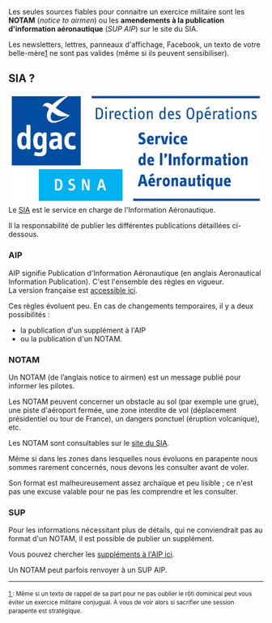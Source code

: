 [comment]: # (S114V)
[comment]: # (Comment est annoncé un exercice militaire ?)

Les seules sources fiables pour connaitre un exercice militaire sont les **NOTAM** (*notice to airmen*) ou les **amendements à la publication d'information aéronautique** (*SUP AIP*) sur le site du SIA.

Les newsletters, lettres, panneaux d'affichage, Facebook, un texto de votre belle-mère[1] ne sont pas valides (même si ils peuvent sensibiliser).


## SIA ?

![](sia.jpg)
Le [SIA](https://www.sia.aviation-civile.gouv.fr) est le service en charge de l'Information Aéronautique.

Il la responsabilité de publier les différentes publications détaillées ci-dessous.



### AIP

AIP signifie Publication d'Information Aéronautique (en anglais Aeronautical Information Publication). C'est l'ensemble des règles en vigueur.  
La version française est [accessible ici](https://www.sia.aviation-civile.gouv.fr/documents/htmlshow?f=dvd/eAIP_27_FEB_2020/FRANCE/home.html).

Ces règles évoluent peu.
En cas de changements temporaires, il y a deux possibilités :

 - la publication d'un supplément à l'AIP
 - ou la publication d'un NOTAM.


### NOTAM

Un NOTAM (de l’anglais notice to airmen) est un message publié pour informer les pilotes.

Les NOTAM peuvent concerner un obstacle au sol (par exemple une grue), une piste d'aéroport fermée, une zone interdite de vol (déplacement présidentiel ou tour de France), un dangers ponctuel (éruption volcanique), etc.

Les NOTAM sont consultables sur le [site du SIA](http://notamweb.aviation-civile.gouv.fr).


Même si dans les zones dans lesquelles nous évoluons en parapente nous sommes rarement concernés, nous devons les consulter avant de voler.

Son format est malheureusement assez archaïque et peu lisible ; ce n'est pas une excuse valable pour ne pas les comprendre et les consulter.




### SUP

Pour les informations nécessitant plus de détails, qui ne conviendrait pas au format d'un NOTAM, il est possible de publier un supplément.

Vous pouvez chercher les [suppléments à l'AIP ici](https://www.sia.aviation-civile.gouv.fr/documents/supaip/aip/id/6).

Un NOTAM peut parfois renvoyer à un SUP AIP.

- - -

[1]: /
<small>
[ 1 ] : Même si un texto de rappel de sa part pour ne pas oublier le rôti dominical peut vous éviter un exercice militaire conjugual. À vous de voir alors si sacrifier une session parapente est stratégique.</small>
